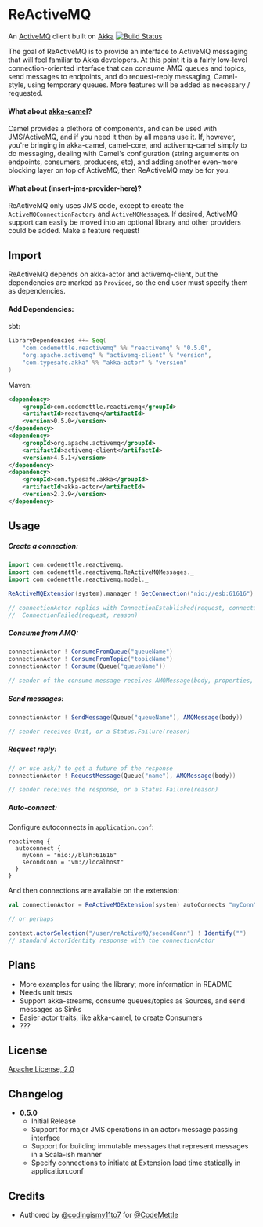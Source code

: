 ReActiveMQ
==========

An [ActiveMQ](http://activemq.apache.org) client built on [Akka](http://akka.io)
[![Build Status](https://travis-ci.org/CodeMettle/reactivemq.svg?branch=master)](https://travis-ci.org/CodeMettle/reactivemq)

The goal of ReActiveMQ is to provide an interface to ActiveMQ messaging that will feel familiar to Akka developers. At this point it is a fairly low-level connection-oriented interface that can consume AMQ queues and topics, send messages to endpoints, and do request-reply messaging, Camel-style, using temporary queues. More features will be added as necessary / requested.

#### What about [akka-camel](http://doc.akka.io/docs/akka/snapshot/scala/camel.html)?

Camel provides a plethora of components, and can be used with JMS/ActiveMQ, and if you need it then by all means use it. If, however, you're bringing in akka-camel, camel-core, and activemq-camel simply to do messaging, dealing with Camel's configuration (string arguments on endpoints, consumers, producers, etc), and adding another even-more blocking layer on top of ActiveMQ, then ReActiveMQ may be for you.

#### What about (insert-jms-provider-here)?

ReActiveMQ only uses JMS code, except to create the `ActiveMQConnectionFactory` and `ActiveMQMessage`s. If desired, ActiveMQ support can easily be moved into an optional library and other providers could be added. Make a feature request!


Import
------

ReActiveMQ depends on akka-actor and activemq-client, but the dependencies are marked as `Provided`, so the end user must specify them as dependencies.

#### Add Dependencies:

sbt:

```scala
libraryDependencies ++= Seq(
    "com.codemettle.reactivemq" %% "reactivemq" % "0.5.0",
    "org.apache.activemq" % "activemq-client" % "version",
    "com.typesafe.akka" %% "akka-actor" % "version"
)
```

Maven:

```xml
<dependency>
    <groupId>com.codemettle.reactivemq</groupId>
    <artifactId>reactivemq</artifactId>
    <version>0.5.0</version>
</dependency>
<dependency>
    <groupId>org.apache.activemq</groupId>
    <artifactId>activemq-client</artifactId>
    <version>4.5.1</version>
</dependency>
<dependency>
    <groupId>com.typesafe.akka</groupId>
    <artifactId>akka-actor</artifactId>
    <version>2.3.9</version>
</dependency>
```


Usage
-----

##### Create a connection:

```scala
import com.codemettle.reactivemq._
import com.codemettle.reactivemq.ReActiveMQMessages._
import com.codemettle.reactivemq.model._

ReActiveMQExtension(system).manager ! GetConnection("nio://esb:61616")

// connectionActor replies with ConnectionEstablished(request, connectionActor) or
//  ConnectionFailed(request, reason)
```

##### Consume from AMQ:

```scala
connectionActor ! ConsumeFromQueue("queueName")
connectionActor ! ConsumeFromTopic("topicName")
connectionActor ! Consume(Queue("queueName"))

// sender of the consume message receives AMQMessage(body, properties, headers) messages
```

##### Send messages:

```scala
connectionActor ! SendMessage(Queue("queueName"), AMQMessage(body))

// sender receives Unit, or a Status.Failure(reason)
```

##### Request reply:

```scala
// or use ask/? to get a future of the response
connectionActor ! RequestMessage(Queue("name"), AMQMessage(body))

// sender receives the response, or a Status.Failure(reason)
```

##### Auto-connect:

Configure autoconnects in `application.conf`:

```
reactivemq {
  autoconnect {
    myConn = "nio://blah:61616"
    secondConn = "vm://localhost"
  }
}
```

And then connections are available on the extension:

```scala
val connectionActor = ReActiveMQExtension(system) autoConnects "myConn"

// or perhaps

context.actorSelection("/user/reActiveMQ/secondConn") ! Identify("")
// standard ActorIdentity response with the connectionActor
```

Plans
-----

* More examples for using the library; more information in README
* Needs unit tests
* Support akka-streams, consume queues/topics as Sources, and send messages as Sinks
* Easier actor traits, like akka-camel, to create Consumers
* ???


License
-------

[Apache License, 2.0](http://www.apache.org/licenses/LICENSE-2.0.html)


Changelog
---------

* **0.5.0**
  * Initial Release
  * Support for major JMS operations in an actor+message passing interface
  * Support for building immutable messages that represent messages in a Scala-ish manner
  * Specify connections to initiate at Extension load time statically in application.conf

Credits
-------
* Authored by [@codingismy11to7](https://github.com/codingismy11to7) for [@CodeMettle](https://github.com/CodeMettle)
